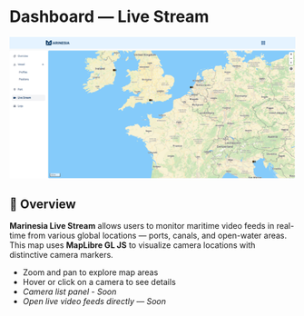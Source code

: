 # Dashboard — Live Stream

![Marinesia Live Stream](../assets/live-stream.png)

## 🎥 Overview
**Marinesia Live Stream** allows users to monitor maritime video feeds in real-time from various global locations — ports, canals, and open-water areas.   
This map uses **MapLibre GL JS** to visualize camera locations with distinctive camera markers.
- Zoom and pan to explore map areas  
- Hover or click on a camera to see details  
- *Camera list panel - Soon*
- *Open live video feeds directly — Soon*
